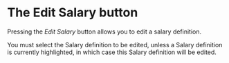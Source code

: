 # The Edit Salary button

Pressing the _Edit Salary_ button allows you to edit a salary definition.

You must select the Salary definition to be edited, unless a Salary
definition is currently highlighted, in which case this Salary
definition will be edited.

